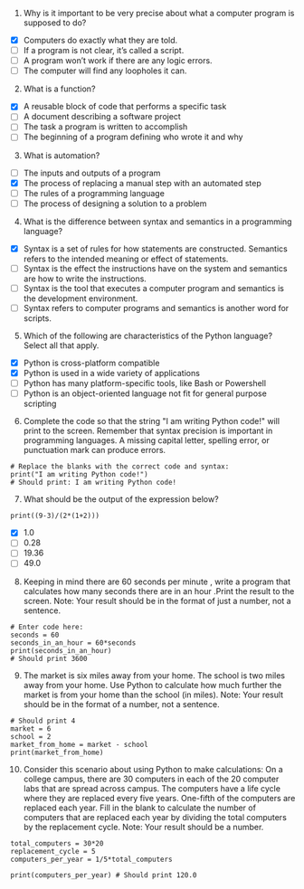 1. Why is it important to be very precise about what a computer program is supposed to do?
- [x] Computers do exactly what they are told.
- [ ] If a program is not clear, it’s called a script.
- [ ] A program won’t work if there are any logic errors.
- [ ] The computer will find any loopholes it can.

2. What is a function?
- [x] A reusable block of code that performs a specific task
- [ ] A document describing a software project
- [ ] The task a program is written to accomplish
- [ ] The beginning of a program defining who wrote it and why

3. What is automation?
- [ ] The inputs and outputs of a program 
- [x] The process of replacing a manual step with an automated step
- [ ] The rules of a programming language 
- [ ] The process of designing a solution to a problem

4. What is the difference between syntax and semantics in a programming language?
- [x] Syntax is a set of rules for how statements are constructed. Semantics refers to the intended meaning or effect of statements. 
- [ ] Syntax is the effect the instructions have on the system and semantics are how to write the instructions.
- [ ] Syntax is the tool that executes a computer program and semantics is the development environment.
- [ ] Syntax refers to computer programs and semantics is another word for scripts. 

5. Which of the following are characteristics of the Python language? Select all that apply.
- [x] Python is cross-platform compatible
- [x] Python is used in a wide variety of applications
- [ ] Python has many platform-specific tools, like Bash or Powershell
- [ ] Python is an object-oriented language not fit for general purpose scripting

6. Complete the code so that the string "I am writing Python code!" will print to the screen. Remember that syntax precision is important in programming languages. 
A missing capital letter, spelling error, or punctuation mark can produce errors.
```
# Replace the blanks with the correct code and syntax:
print("I am writing Python code!")
# Should print: I am writing Python code!
```

7. What should be the output of the expression below? 
```
print((9-3)/(2*(1+2)))
```
- [x] 1.0
- [ ] 0.28
- [ ] 19.36
- [ ] 49.0

8. Keeping in mind there are 60 seconds per minute , write a program that calculates how many seconds there are in an hour .Print the result to the screen. Note: Your result should be in the format of just a number, not a sentence.
```
# Enter code here:
seconds = 60
seconds_in_an_hour = 60*seconds
print(seconds_in_an_hour)
# Should print 3600
```

9. The market is six miles away from your home. The school is two miles away from your home. Use Python to calculate how much further the market is from your home than the school (in miles). Note: Your result should be in the format of a number, not a sentence.
```
# Should print 4
market = 6 
school = 2
market_from_home = market - school
print(market_from_home)
```

10. Consider this scenario about using Python to make calculations:
On a college campus, there are 30 computers in each of the 20 computer labs that are spread across campus.  The computers have a life cycle where they are replaced every five  years. One-fifth of the computers are replaced each year. 
Fill in the blank to calculate the number of computers that are replaced each year by dividing the total computers by the replacement cycle. Note: Your result should be a number. 
```
total_computers = 30*20
replacement_cycle = 5
computers_per_year = 1/5*total_computers

print(computers_per_year) # Should print 120.0
```
